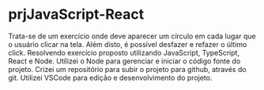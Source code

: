 # prjJavaScript-React
Trata-se de um exercício onde deve aparecer um círculo em cada lugar que o usuário clicar na tela. Além disto, é possível desfazer e refazer o último click.
Resolvendo exercício proposto utilizando JavaScript, TypeScript, React e Node.
Utilizei o Node para gerenciar e iniciar o código fonte do projeto.
Crizei um repositório para subir o projeto para github, através do git.
Utilizei VSCode para edição e desenvolvimento do projeto.
